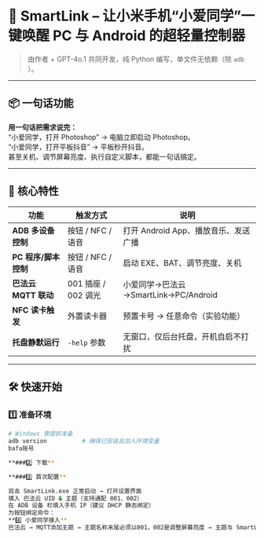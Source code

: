 # 🚀 SmartLink – 让小米手机“小爱同学”一键唤醒 PC 与 Android 的超轻量控制器  
> 由作者 + GPT-4o.1 共同开发，纯 Python 编写，单文件无依赖（除 `adb` ）。  

---

## 📦 一句话功能
**用一句话把需求说完：**  
“小爱同学，打开 Photoshop” → 电脑立即启动 Photoshop。  
“小爱同学，打开平板抖音” → 平板秒开抖音。  
甚至关机、调节屏幕亮度、执行自定义脚本，都能一句话搞定。

---

## 🌟 核心特性
| 功能 | 触发方式 | 说明 |
|---|---|---|
| **ADB 多设备控制** | 按钮 / NFC / 语音 | 打开 Android App、播放音乐、发送广播 |
| **PC 程序/脚本控制** | 按钮 / NFC / 语音 | 启动 EXE、BAT、调节亮度、关机 |
| **巴法云 MQTT 联动** | 001 插座 / 002 调光 | 小爱同学→巴法云→SmartLink→PC/Android |
| **NFC 读卡触发** | 外置读卡器 | 预置卡号 → 任意命令（实验功能） |
| **托盘静默运行** | `-help` 参数 | 无窗口，仅后台托盘，开机自启不打扰 |

---

## 🛠️ 快速开始

### 1️⃣ 准备环境
```bash
# Windows 需提前准备
adb version          # 确保已安装且加入环境变量
bafa账号

**###2️⃣ 下载**

**###3️⃣ 首次配置**

双击 SmartLink.exe 正常启动 → 打开设置界面
填入 巴法云 UID & 主题（支持通配 001、002）
在 ADB 设备 栏填入手机 IP（建议 DHCP 静态绑定）
为按钮绑定命令：
**4️⃣ 小爱同学接入**
巴法云 → MQTT添加主题 → 主题名称末尾必须以001，002是调整屏幕亮度 → 主题与 SmartLin内的按钮 保持一致 → 你家APP绑定第三方平台巴法
